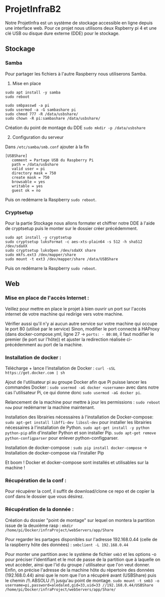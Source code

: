 # ProjetInfraB2

Notre ProjetInfra est un système de stockage accessible en ligne depuis une interface web.
Pour ce projet nous utilisons deux Rspberry pi 4 et une clé USB ou disque dure externe (DDE) pour le stockage.

## Stockage

### Samba
Pour partager les fichiers à l'autre Raspberry nous utiliserons Samba.

1. Mise en place
```
sudo apt install -y samba
sudo reboot

sudo smbpasswd -a pi
sudo usermod -a -G sambashare pi
sudo chmod 777 -R /data/usbshare/
sudo chown -R pi:sambashare /data/usbshare/
```
Création du point de montage du DDE
`sudo mkdir -p /data/usbshare`

2. Configuration du serveur

Dans `/etc/samba/smb.conf` ajouter à la fin

```
[USBShare]
   comment = Partage USB du Raspberry Pi
   path = /data/usbshare
   valid user = pi
   directory mask = 750
   create mask = 750
   browsable = yes
   writable = yes
   guest ok = no
```

Puis on redémarre la Raspberry `sudo reboot`. 

### Cryptsetup

Pour la partie Stockage nous allons formater et chiffrer notre DDE à l'aide de cryptsetup puis le monter sur le dossier créer précédemment.
```
sudo apt install -y cryptsetup
sudo cryptsetup luksFormat -c aes-xts-plain64 -s 512 -h sha512 /dev/sdaXX
sudo cryptsetup luksOpen /dev/sdaXX share
sudo mkfs.ext3 /dev/mapper/share
sudo mount -t ext3 /dev/mapper/share /data/USBShare
```

Puis on redémarre la Raspberry `sudo reboot`. 

## Web

### Mise en place de l'accès Internet :

Veillez pour mettre en place le projet à bien ouvrir un port sur l'accès internet de votre machine qui redirige vers votre machine.

Vérifier aussi qu'il n'y ai aucun autre service sur votre machine qui occupe le port 80 (utilisé par le service) Sinon, modifier le port connecté à HAProxy (dans docker-compose.yml, ligne 27 -> `ports: - 80:80`, il faut modifier le premier (le port sur l'hôte)) et ajuster la redirection réalisée ci-précédemment au port de la machine.

### Installation de docker :

Télécharge + lance l'installation de Docker :
`curl -sSL https://get.docker.com | sh`

Ajout de l'utilisateur pi au groupe Docker afin que Pi puisse lancer les commandes Docker :
`sudo usermod -aG docker <username>` avec dans notre cas l'utilisateur Pi, ce qui donne donc `sudo usermod -aG docker pi`.

Relancement de la machine pour mettre à jour les permissions :
`sudo reboot now` pour redémarrer la machine maintenant.

Installation des librairies nécessaires à l'installation de Docker-compose:
`sudo apt-get install libffi-dev libssl-dev` pour installer les librairies nécessaires à l'installation de Python.
`sudo apt-get install -y python python-pip` afin d'installer Python et son installer Pip.
`sudo apt-get remove python-configparser` pour enlever python-configparser.

Installation de docker-compose :
`sudo pip install docker-compose` -> Installation de docker-compose via l'installer Pip

Et boom ! Docker et docker-compose sont installés et utilisables sur la machine !

### Récupération de la conf :

Pour récupérer la conf, il suffit de download/clone ce repo et de copier la conf dans le dossier que vous désirez.

### Récupération de la donnée :

Création du dossier "point de montage" sur lequel on montera la partition issue de la deuxième rasp :
`mkdir /home/pi/Docker/infraProject/webServers/app/Share`

Pour regarder les partages disponibles sur l'adresse 192.168.0.44 (celle de la raspberry hôte des données) :
`smbclient -L 192.168.0.44`

Pour monter une partition avec le système de fichier `smb3` et les options -o pour préciser l'identifiant et le mot de passe de la partition que à laquelle on veut accèder, ainsi que l'id du groupe / utilisateur que l'on veut donner. Enfin, on précise l'adresse de la machine hôte du répertoire des données (192.168.0.44) ainsi que le nom que l'on a récupéré avant (USBShare) puis le chemin /!\ ABSOLU /!\ jusqu'au point de montage.
`sudo mount -t smb3 -o username=pi,password=aledaled,gid=33,uid=33 //192.168.0.44/USBShare /home/pi/Docker/infraProject/webServers/app/Share/`
